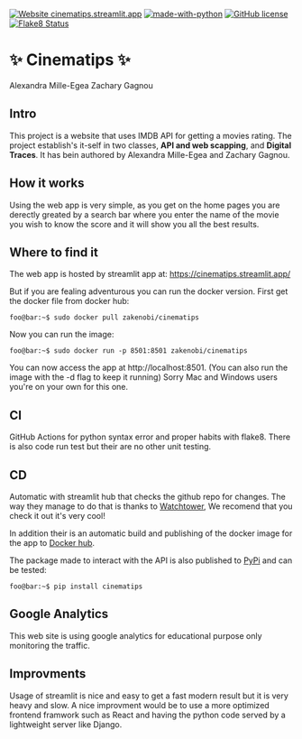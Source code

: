 [![Website cinematips.streamlit.app](https://img.shields.io/website-up-down-green-red/http/shields.io.svg)](http://cinematips.streamlit.app) [![made-with-python](https://img.shields.io/badge/Made%20with-Python-1f425f.svg)](https://www.python.org/) [![GitHub license](https://img.shields.io/github/license/zakenobi/cinematips)](https://github.com/zakenobi/cinematips/blob/main/LICENSE) [![Flake8 Status](./reports/flake8/flake8-badge.svg)](./reports/flake8/index.html)


# ✨ Cinematips ✨
Alexandra Mille-Egea
Zachary Gagnou
## Intro
This project is a website that uses IMDB API for getting a movies rating. The project establish's it-self in two classes, **API and web scapping**, and **Digital Traces**. It has bein authored by Alexandra Mille-Egea and Zachary Gagnou.
## How it works
Using the web app is very simple, as you get on the home pages you are derectly greated by a search bar where you enter the name of the movie you wish to know the score and it will show you all the best results.

## Where to find it
The web app is hosted by streamlit app at: https://cinematips.streamlit.app/

But if you are fealing adventurous you can run the docker version. First get the docker file from docker hub:

```console
foo@bar:~$ sudo docker pull zakenobi/cinematips
```

Now you can run the image:

```console
foo@bar:~$ sudo docker run -p 8501:8501 zakenobi/cinematips
```
You can now access the app at http://localhost:8501. (You can also run the image with the -d flag to keep it running) Sorry Mac and Windows users you're on your own for this one.
## CI

GitHub Actions for python syntax error and proper habits with flake8. There is also code run test but their are no other unit testing.

## CD

Automatic with streamlit hub that checks the github repo for changes. The way they manage to do that is thanks to [Watchtower](https://containrrr.dev/watchtower/), We recomend that you check it out it's very cool!

In addition their is an automatic build and publishing of the docker image for the app to [Docker hub](https://hub.docker.com/repository/docker/zakenobi/cinematips).

The package made to interact with the API is also published to [PyPi](https://pypi.org/project/cinematips/) and can be tested:

```console
foo@bar:~$ pip install cinematips
```

## Google Analytics
This web site is using google analytics for educational purpose only monitoring the traffic.

## Improvments
Usage of streamlit is nice and easy to get a fast modern result but it is very heavy and slow. A nice improvment would be to use a more optimized frontend framwork such as React and having the python code served by a lightweight server like Django.
